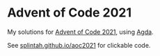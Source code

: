 # Advent of Code 2021

My solutions for [Advent of Code 2021](https://adventofcode.com/2021), using [Agda](https://wiki.portal.chalmers.se/agda/pmwiki.php).

See [splintah.github.io/aoc2021](https://splintah.github.io/aoc2021) for clickable code.
